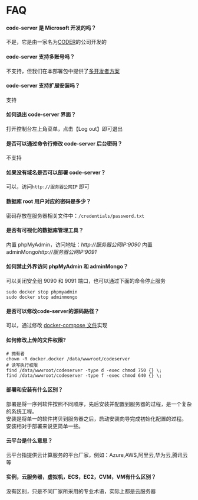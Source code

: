 # FAQ

#### code-server 是 Microsoft 开发的吗？

不是，它是由一家名为[CODER](https://coder.com/)的公司开发的

#### code-server 支持多账号吗？

不支持，但我们在本部署包中提供了[多开发者方案](/zh/solution-more.md#多开发者)

#### code-server 支持扩展安装吗？

支持

#### 如何退出 code-server 界面？

打开控制台左上角菜单，点击【Log out】即可退出

#### 是否可以通过命令行修改 code-server 后台密码？

不支持

#### 如果没有域名是否可以部署 code-server？

可以，访问`http://服务器公网IP` 即可

#### 数据库 root 用户对应的密码是多少？

密码存放在服务器相关文件中：`/credentials/password.txt`

#### 是否有可视化的数据库管理工具？

内置 phpMyAdmin，访问地址：*http://服务器公网IP:9090*
内置 adminMongo*http://服务器公网IP:9091*

#### 如何禁止外界访问 phpMyAdmin 和 adminMongo？

可以关闭安全组 9090 和 9091 端口，也可以通过下面的命令停止服务

```
sudo docker stop phpmyadmin
sudo docker stop adminmongo
```

#### 是否可以修改code-server的源码路径？

可以，通过修改 [docker-compose 文件](/zh/stack-components.md#code-server)实现

#### 如何修改上传的文件权限?

```shell
# 拥有者
chown -R docker.docker /data/wwwroot/codeserver
# 读写执行权限
find /data/wwwroot/codeserver -type d -exec chmod 750 {} \;
find /data/wwwroot/codeserver -type f -exec chmod 640 {} \;
```

#### 部署和安装有什么区别？

部署是将一序列软件按照不同顺序，先后安装并配置到服务器的过程，是一个复杂的系统工程。  
安装是将单一的软件拷贝到服务器之后，启动安装向导完成初始化配置的过程。  
安装相对于部署来说更简单一些。 

#### 云平台是什么意思？

云平台指提供云计算服务的平台厂家，例如：Azure,AWS,阿里云,华为云,腾讯云等

#### 实例，云服务器，虚拟机，ECS，EC2，CVM，VM有什么区别？

没有区别，只是不同厂家所采用的专业术语，实际上都是云服务器
